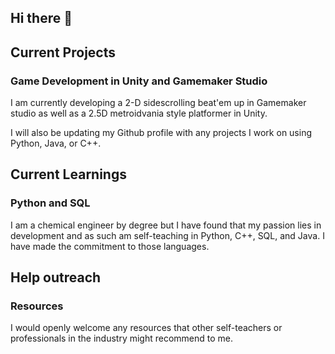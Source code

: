 ## Hi there 👋

## Current Projects

### Game Development in Unity and Gamemaker Studio

I am currently developing a 2-D sidescrolling beat'em up in Gamemaker studio as well as a 2.5D metroidvania style platformer in Unity.

I will also be updating my Github profile with any projects I work on using Python, Java, or C++.

## Current Learnings

### Python and SQL

I am a chemical engineer by degree but I have found that my passion lies in development and as such am self-teaching in Python, C++, SQL, and Java. I have made the commitment to those languages.

## Help outreach

### Resources

I would openly welcome any resources that other self-teachers or professionals in the industry might recommend to me. 

<!--
**j-alejandro-lopez/j-alejandro-lopez** is a ✨ _special_ ✨ repository because its `README.md` (this file) appears on your GitHub profile.

Here are some ideas to get you started:

- 🔭 I’m currently working on ...
- 🌱 I’m currently learning ...
- 👯 I’m looking to collaborate on ...
- 🤔 I’m looking for help with ...
- 💬 Ask me about ...
- 📫 How to reach me: ...
- 😄 Pronouns: ...
- ⚡ Fun fact: ...
-->
